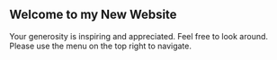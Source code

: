 ## Welcome to my New Website
Your generosity is inspiring and appreciated. Feel free to look around. Please use the menu on the top right to navigate. 